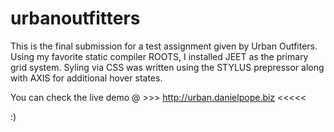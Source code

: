 # urbanoutfitters

This is the final submission for a test assignment given by Urban Outfiters. Using my favorite static compiler ROOTS, I installed JEET as the primary grid system. Syling via CSS was written using the STYLUS prepressor along with AXIS for additional hover states.

You can check the live demo @ >>> http://urban.danielpope.biz <<<<<

:)